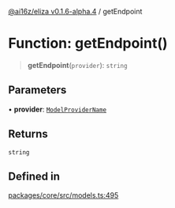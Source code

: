 [@ai16z/eliza v0.1.6-alpha.4](../index.md) / getEndpoint

# Function: getEndpoint()

> **getEndpoint**(`provider`): `string`

## Parameters

• **provider**: [`ModelProviderName`](../enumerations/ModelProviderName.md)

## Returns

`string`

## Defined in

[packages/core/src/models.ts:495](https://github.com/ai16z/eliza/blob/main/packages/core/src/models.ts#L495)
